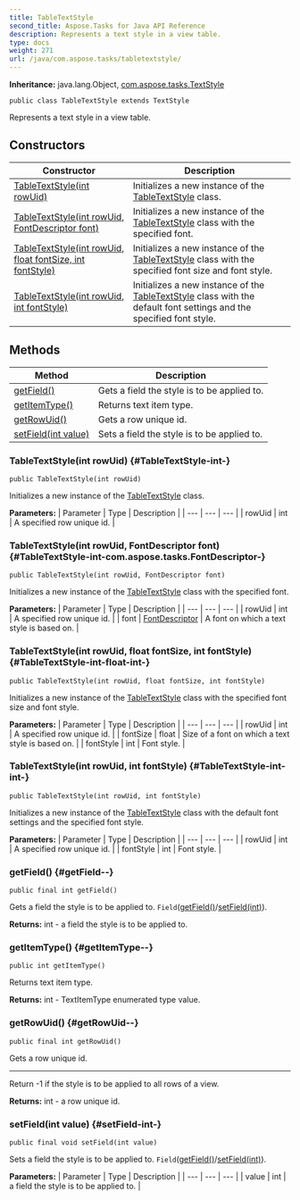 ```yaml
---
title: TableTextStyle
second_title: Aspose.Tasks for Java API Reference
description: Represents a text style in a view table.
type: docs
weight: 271
url: /java/com.aspose.tasks/tabletextstyle/
---
```


**Inheritance:**
java.lang.Object, [com.aspose.tasks.TextStyle](../../com.aspose.tasks/textstyle)
```
public class TableTextStyle extends TextStyle
```

Represents a text style in a view table.
## Constructors

| Constructor | Description |
| --- | --- |
| [TableTextStyle(int rowUid)](#TableTextStyle-int-) | Initializes a new instance of the [TableTextStyle](../../com.aspose.tasks/tabletextstyle) class. |
| [TableTextStyle(int rowUid, FontDescriptor font)](#TableTextStyle-int-com.aspose.tasks.FontDescriptor-) | Initializes a new instance of the [TableTextStyle](../../com.aspose.tasks/tabletextstyle) class with the specified font. |
| [TableTextStyle(int rowUid, float fontSize, int fontStyle)](#TableTextStyle-int-float-int-) | Initializes a new instance of the [TableTextStyle](../../com.aspose.tasks/tabletextstyle) class with the specified font size and font style. |
| [TableTextStyle(int rowUid, int fontStyle)](#TableTextStyle-int-int-) | Initializes a new instance of the [TableTextStyle](../../com.aspose.tasks/tabletextstyle) class with the default font settings and the specified font style. |
## Methods

| Method | Description |
| --- | --- |
| [getField()](#getField--) | Gets a field the style is to be applied to. |
| [getItemType()](#getItemType--) | Returns text item type. |
| [getRowUid()](#getRowUid--) | Gets a row unique id. |
| [setField(int value)](#setField-int-) | Sets a field the style is to be applied to. |
### TableTextStyle(int rowUid) {#TableTextStyle-int-}
```
public TableTextStyle(int rowUid)
```


Initializes a new instance of the [TableTextStyle](../../com.aspose.tasks/tabletextstyle) class.

**Parameters:**
| Parameter | Type | Description |
| --- | --- | --- |
| rowUid | int | A specified row unique id. |

### TableTextStyle(int rowUid, FontDescriptor font) {#TableTextStyle-int-com.aspose.tasks.FontDescriptor-}
```
public TableTextStyle(int rowUid, FontDescriptor font)
```


Initializes a new instance of the [TableTextStyle](../../com.aspose.tasks/tabletextstyle) class with the specified font.

**Parameters:**
| Parameter | Type | Description |
| --- | --- | --- |
| rowUid | int | A specified row unique id. |
| font | [FontDescriptor](../../com.aspose.tasks/fontdescriptor) | A font on which a text style is based on. |

### TableTextStyle(int rowUid, float fontSize, int fontStyle) {#TableTextStyle-int-float-int-}
```
public TableTextStyle(int rowUid, float fontSize, int fontStyle)
```


Initializes a new instance of the [TableTextStyle](../../com.aspose.tasks/tabletextstyle) class with the specified font size and font style.

**Parameters:**
| Parameter | Type | Description |
| --- | --- | --- |
| rowUid | int | A specified row unique id. |
| fontSize | float | Size of a font on which a text style is based on. |
| fontStyle | int | Font style. |

### TableTextStyle(int rowUid, int fontStyle) {#TableTextStyle-int-int-}
```
public TableTextStyle(int rowUid, int fontStyle)
```


Initializes a new instance of the [TableTextStyle](../../com.aspose.tasks/tabletextstyle) class with the default font settings and the specified font style.

**Parameters:**
| Parameter | Type | Description |
| --- | --- | --- |
| rowUid | int | A specified row unique id. |
| fontStyle | int | Font style. |

### getField() {#getField--}
```
public final int getField()
```


Gets a field the style is to be applied to. `Field`([getField()](../../com.aspose.tasks/tabletextstyle\#getField--)/[setField(int)](../../com.aspose.tasks/tabletextstyle\#setField-int-)).

**Returns:**
int - a field the style is to be applied to.
### getItemType() {#getItemType--}
```
public int getItemType()
```


Returns text item type.

**Returns:**
int - TextItemType enumerated type value.
### getRowUid() {#getRowUid--}
```
public final int getRowUid()
```


Gets a row unique id.

--------------------

Return -1 if the style is to be applied to all rows of a view.

**Returns:**
int - a row unique id.
### setField(int value) {#setField-int-}
```
public final void setField(int value)
```


Sets a field the style is to be applied to. `Field`([getField()](../../com.aspose.tasks/tabletextstyle\#getField--)/[setField(int)](../../com.aspose.tasks/tabletextstyle\#setField-int-)).

**Parameters:**
| Parameter | Type | Description |
| --- | --- | --- |
| value | int | a field the style is to be applied to. |

